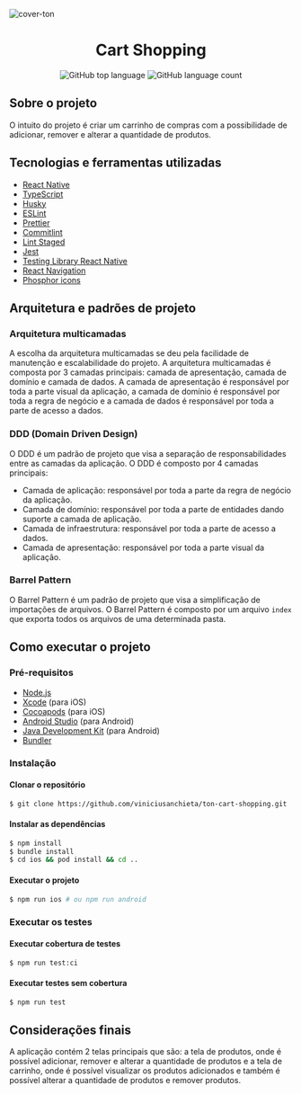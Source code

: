 ![cover-ton](https://user-images.githubusercontent.com/31235308/229835044-1ce8e806-04ec-4bfe-8ddb-390c9f737c52.png)

<h1 align="center">Cart Shopping</h1>

<p align="center" margin-top="25px" >
  <img alt="GitHub top language" src="https://img.shields.io/github/languages/top/viniciusanchieta/ton-cart-shopping?color=green">

  <img alt="GitHub language count" src="https://img.shields.io/github/languages/count/viniciusanchieta/ton-cart-shopping?color=green">
</p>

## Sobre o projeto

O intuito do projeto é criar um carrinho de compras com a possibilidade de adicionar, remover e alterar a quantidade de produtos.

## Tecnologias e ferramentas utilizadas

- [React Native](https://reactnative.dev/)
- [TypeScript](https://www.typescriptlang.org/)
- [Husky](https://typicode.github.io/husky/#/)
- [ESLint](https://eslint.org/)
- [Prettier](https://prettier.io/)
- [Commitlint](https://commitlint.js.org/#/)
- [Lint Staged](https://github.com/okonet/lint-staged)
- [Jest](https://jestjs.io/)
- [Testing Library React Native](https://callstack.github.io/react-native-testing-library/)
- [React Navigation](https://reactnavigation.org/)
- [Phosphor icons](https://phosphoricons.com/)

## Arquitetura e padrões de projeto

<!-- arquitetura multicamadas com ddd e barrel pattern -->

### Arquitetura multicamadas

A escolha da arquitetura multicamadas se deu pela facilidade de manutenção e escalabilidade do projeto. A arquitetura multicamadas é composta por 3 camadas principais: camada de apresentação, camada de domínio e camada de dados. A camada de apresentação é responsável por toda a parte visual da aplicação, a camada de domínio é responsável por toda a regra de negócio e a camada de dados é responsável por toda a parte de acesso a dados.

### DDD (Domain Driven Design)

O DDD é um padrão de projeto que visa a separação de responsabilidades entre as camadas da aplicação. O DDD é composto por 4 camadas principais:

- Camada de aplicação: responsável por toda a parte da regra de negócio da aplicação.
- Camada de domínio: responsável por toda a parte de entidades dando suporte a camada de aplicação.
- Camada de infraestrutura: responsável por toda a parte de acesso a dados.
- Camada de apresentação: responsável por toda a parte visual da aplicação.

### Barrel Pattern

O Barrel Pattern é um padrão de projeto que visa a simplificação de importações de arquivos. O Barrel Pattern é composto por um arquivo `index` que exporta todos os arquivos de uma determinada pasta.

## Como executar o projeto

### Pré-requisitos

- [Node.js](https://nodejs.org/en/)
- [Xcode](https://developer.apple.com/xcode/) (para iOS)
- [Cocoapods](https://cocoapods.org/) (para iOS)
- [Android Studio](https://developer.android.com/studio) (para Android)
- [Java Development Kit](https://www.oracle.com/java/technologies/javase-jdk11-downloads.html) (para Android)
- [Bundler](https://bundler.io/)

### Instalação

#### Clonar o repositório

```bash
$ git clone https://github.com/viniciusanchieta/ton-cart-shopping.git
```

#### Instalar as dependências

```bash
$ npm install
$ bundle install
$ cd ios && pod install && cd ..
```

#### Executar o projeto

```bash
$ npm run ios # ou npm run android
```

### Executar os testes

#### Executar cobertura de testes

```bash
$ npm run test:ci
```

#### Executar testes sem cobertura

```bash
$ npm run test
```

## Considerações finais

A aplicação contém 2 telas principais que são: a tela de produtos, onde é possível adicionar, remover e alterar a quantidade de produtos e a tela de carrinho, onde é possível visualizar os produtos adicionados e também é possível alterar a quantidade de produtos e remover produtos.
